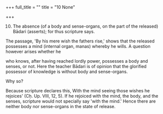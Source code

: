 +++
full_title = ""
title = "10 None"

+++


10. The absence (of a body and sense-organs, on the part of the released) Bādari (asserts); for thus scripture says.

The passage, 'By his mere wish the fathers rise,' shows that the released possesses a mind (internal organ, manas) whereby he wills. A question however arises whether he

who knows, after having reached lordly power, possesses a body and senses, or not. Here the teacher Bādari is of opinion that the glorified possessor of knowledge is without body and sense-organs.

Why so?

Because scripture declares this, With the mind seeing those wishes he rejoices' (Cḥ. Up. VIII, 12, 5). If he rejoiced with the mind, the body, and the senses, scripture would not specially say 'with the mind.' Hence there are neither body nor sense-organs in the state of release.

